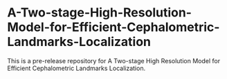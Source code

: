 # A-Two-stage-High-Resolution-Model-for-Efficient-Cephalometric-Landmarks-Localization

This is a pre-release repository for A Two-stage High Resolution Model for Efficient Cephalometric Landmarks Localization.

